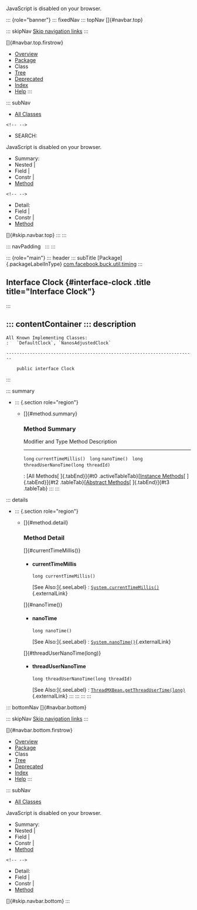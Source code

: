 <div>

JavaScript is disabled on your browser.

</div>

::: {role="banner"}
::: fixedNav
::: topNav
[]{#navbar.top}

::: skipNav
[Skip navigation links](#skip.navbar.top "Skip navigation links")
:::

[]{#navbar.top.firstrow}

-   [Overview](../../../../../index.html)
-   [Package](package-summary.html)
-   Class
-   [Tree](package-tree.html)
-   [Deprecated](../../../../../deprecated-list.html)
-   [Index](../../../../../index-all.html)
-   [Help](../../../../../help-doc.html)
:::

::: subNav
-   [All Classes](../../../../../allclasses.html)

```{=html}
<!-- -->
```
-   SEARCH:

<div>

<div>

JavaScript is disabled on your browser.

</div>

</div>

<div>

-   Summary: 
-   Nested \| 
-   Field \| 
-   Constr \| 
-   [Method](#method.summary)

```{=html}
<!-- -->
```
-   Detail: 
-   Field \| 
-   Constr \| 
-   [Method](#method.detail)

</div>

[]{#skip.navbar.top}
:::
:::

::: navPadding
 
:::
:::

::: {role="main"}
::: header
::: subTitle
[Package]{.packageLabelInType} [com.facebook.buck.util.timing](package-summary.html)
:::

## Interface Clock {#interface-clock .title title="Interface Clock"}
:::

::: contentContainer
::: description
-   

    All Known Implementing Classes:
    :   `DefaultClock`, `NanosAdjustedClock`

    ------------------------------------------------------------------------

        public interface Clock
:::

::: summary
-   ::: {.section role="region"}
    -   []{#method.summary}

        ### Method Summary

          Modifier and Type   Method                                Description
          ------------------- ------------------------------------- -------------
          `long`              `currentTimeMillis()`                  
          `long`              `nanoTime()`                           
          `long`              `threadUserNanoTime​(long threadId)`    

          : [All Methods[ ]{.tabEnd}]{#t0 .activeTableTab}[[Instance
          Methods](javascript:show(2);)[ ]{.tabEnd}]{#t2
          .tableTab}[[Abstract
          Methods](javascript:show(4);)[ ]{.tabEnd}]{#t3 .tableTab}
    :::
:::

::: details
-   ::: {.section role="region"}
    -   []{#method.detail}

        ### Method Detail

        []{#currentTimeMillis()}

        -   #### currentTimeMillis

            ``` methodSignature
            long currentTimeMillis()
            ```

            [See Also:]{.seeLabel}
            :   [`System.currentTimeMillis()`](http://docs.oracle.com/javase/7/docs/api/java/lang/System.html?is-external=true#currentTimeMillis() "class or interface in java.lang"){.externalLink}

        []{#nanoTime()}

        -   #### nanoTime

            ``` methodSignature
            long nanoTime()
            ```

            [See Also:]{.seeLabel}
            :   [`System.nanoTime()`](http://docs.oracle.com/javase/7/docs/api/java/lang/System.html?is-external=true#nanoTime() "class or interface in java.lang"){.externalLink}

        []{#threadUserNanoTime(long)}

        -   #### threadUserNanoTime

            ``` methodSignature
            long threadUserNanoTime​(long threadId)
            ```

            [See Also:]{.seeLabel}
            :   [`ThreadMXBean.getThreadUserTime(long)`](http://docs.oracle.com/javase/7/docs/api/java/lang/management/ThreadMXBean.html?is-external=true#getThreadUserTime(long) "class or interface in java.lang.management"){.externalLink}
    :::
:::
:::
:::

::: bottomNav
[]{#navbar.bottom}

::: skipNav
[Skip navigation links](#skip.navbar.bottom "Skip navigation links")
:::

[]{#navbar.bottom.firstrow}

-   [Overview](../../../../../index.html)
-   [Package](package-summary.html)
-   Class
-   [Tree](package-tree.html)
-   [Deprecated](../../../../../deprecated-list.html)
-   [Index](../../../../../index-all.html)
-   [Help](../../../../../help-doc.html)
:::

::: subNav
-   [All Classes](../../../../../allclasses.html)

<div>

<div>

JavaScript is disabled on your browser.

</div>

</div>

<div>

-   Summary: 
-   Nested \| 
-   Field \| 
-   Constr \| 
-   [Method](#method.summary)

```{=html}
<!-- -->
```
-   Detail: 
-   Field \| 
-   Constr \| 
-   [Method](#method.detail)

</div>

[]{#skip.navbar.bottom}
:::
